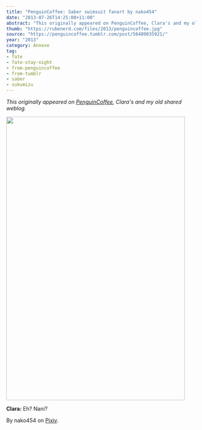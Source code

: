```yaml
---
title: "PenguinCoffee: Saber swimsuit fanart by nako454"
date: "2013-07-26T14:25:00+11:00"
abstract: "This originally appeared on PenguinCoffee, Clara's and my old shared weblog."
thumb: "https://rubenerd.com/files/2013/penguincoffee.jpg"
source: "https://penguincoffee.tumblr.com/post/56489035921/"
year: "2013"
category: Annexe
tag:
- fate
- fate-stay-night
- from-penguincoffee
- from-tumblr
- saber
- sukumizu
---
```

*This originally appeared on [PenguinCoffee](https://rubenerd.com/tag/from-penguincoffee/), Clara's and my old shared weblog.*

<img src="https://rubenerd.com/files/museum/penguincoffee-56489035921@1x.jpg" alt="" style="width:475px; height:752px;" srcset="https://rubenerd.com/files/museum/penguincoffee-56489035921@1x.jpg 1x, https://rubenerd.com/files/museum/penguincoffee-56489035921@2x.jpg 2x" />

**Clara:** Eh? Nani?

By nako454 on <a href="https://www.pixiv.net/member_illust.php?mode=medium&amp;illust_id=27542219">Pixiv</a>.

